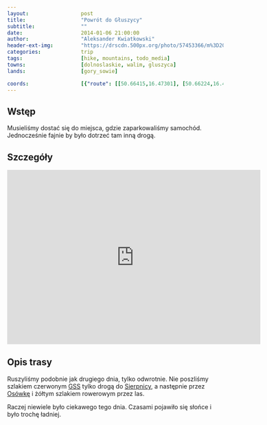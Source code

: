 ```yaml
---
layout:                 post
title:                  "Powrót do Głuszycy"
subtitle:               ""
date:                   2014-01-06 21:00:00
author:                 "Aleksander Kwiatkowski"
header-ext-img:         "https://drscdn.500px.org/photo/57453366/m%3D2048/35b8b3d3cc6ea1fe7a1bdeac11d2a378"
categories:             trip
tags:                   [hike, mountains, todo_media]
towns:                  [dolnoslaskie, walim, gluszyca]
lands:                  [gory_sowie]

coords:                 [{"route": [[50.66415,16.47301], [50.66224,16.46576], [50.66828,16.44855], [50.65971,16.43907], [50.65977,16.42546], [50.67160,16.41443], [50.67312,16.40190], [50.67663,16.39521]], "type": "hike"}]
---
```


[wiki-gss]:             https://pl.wikipedia.org/wiki/G%C5%82%C3%B3wny_Szlak_Sudecki
[wiki-sierpnica]:       https://pl.wikipedia.org/wiki/Sierpnica_(wojew%C3%B3dztwo_dolno%C5%9Bl%C4%85skie)
[wiki-osowka]:          https://pl.wikipedia.org/wiki/Os%C3%B3wka_(g%C3%B3ra)

Wstęp
-----

Musieliśmy dostać się do miejsca, gdzie zaparkowaliśmy samochód. Jednocześnie
fajnie by było dotrzeć tam inną drogą.

Szczegóły
---------

<iframe height='405' width='590' frameborder='0' allowtransparency='true' scrolling='no' src='https://www.strava.com/activities/334940493/embed/921f22bc06ce3b221774a94fa6908030eafbe1e5'></iframe>

Opis trasy
----------

Ruszyliśmy podobnie jak drugiego dnia, tylko odwrotnie. Nie poszliśmy szlakiem
czerwonym [GSS][wiki-gss] tylko drogą do [Sierpnicy][wiki-sierpnica], a następnie
przez [Osówkę][wiki-osowka] i żółtym szlakiem rowerowym przez las.

Raczej niewiele było ciekawego tego dnia. Czasami pojawiło się słońce i było
trochę ładniej.
